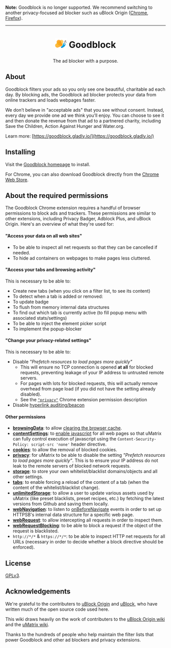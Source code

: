 
**Note:** Goodblock is no longer supported. We recommend switching to another privacy-focused ad blocker such as uBlock Origin ([Chrome](https://chrome.google.com/webstore/detail/ublock-origin/cjpalhdlnbpafiamejdnhcphjbkeiagm?hl=en), [Firefox](https://addons.mozilla.org/en-US/firefox/addon/ublock-origin/)).

---------

<h1 align="center">
<sub>
<img  src="https://github.com/gladly-team/goodblock/blob/master/src/img/icon_128.png"
      height="38"
      width="38">
</sub>
  Goodblock
</h1>
<p align="center"> 
  The ad blocker with a purpose.
</p>

## About

Goodblock filters your ads so you only see one beautiful, charitable ad each day. By blocking ads, the Goodblock ad blocker protects your data from online trackers and loads webpages faster.

We don’t believe in "acceptable ads" that you see without consent. Instead, every day we provide one ad we think you’ll enjoy. You can choose to see it and then donate the revenue from that ad to a partnered charity, including Save the Children, Action Against Hunger and Water.org.

Learn more: [https://goodblock.gladly.io/](https://goodblock.gladly.io/)

## Installing

Visit the [Goodblock homepage](https://goodblock.gladly.io/) to install.

For Chrome, you can also download Goodblock directly from the [Chrome Web Store](https://chrome.google.com/webstore/detail/goodblock-ad-blocker/oihioooajpekhlgknlekbifgcjlfehje).

## About the required permissions

The Goodblock Chrome extension requires a handful of browser permissions to block ads and trackers. These permissions are similar to other extensions, including Privacy Badger, Adblock Plus, and uBlock Origin. Here's an overview of what they're used for:

#### "Access your data on all web sites"

- To be able to inspect all net requests so that they can be cancelled if needed.
- To hide ad containers on webpages to make pages less cluttered.

#### "Access your tabs and browsing activity"

This is necessary to be able to:

- Create new tabs (when you click on a filter list, to see its content)
- To detect when a tab is added or removed:
- To update badge
- To flush from memory internal data structures
- To find out which tab is currently active (to fill popup menu with associated stats/settings)
- To be able to inject the element picker script
- To implement the popup-blocker

#### "Change your privacy-related settings"

This is necessary to be able to:

- Disable _"Prefetch resources to load pages more quickly"_
    - This will ensure no TCP connection is opened **at all** for blocked requests, preventing leakage of your IP address to untrusted remote servers.
    - For pages with lots for blocked requests, this will actually remove overhead from page load (if you did not have the setting already disabled).
    - See the [`"privacy"`](https://developer.chrome.com/extensions/privacy) Chrome extension permission description
- Disable [hyperlink auditing/beacon](http://www.wilderssecurity.com/threads/hyperlink-auditing-aka-a-ping-and-beacon-aka-navigator-sendbeacon.364904/)

#### Other permissions
* [**browsingData**](https://developer.chrome.com/extensions/browsingData): to allow [clearing the browser cache](http://developer.chrome.com/extensions/browsingData#method-removeCache).
* [**contentSettings**](https://developer.chrome.com/extensions/contentSettings.html): to [enable javascript](http://developer.chrome.com/extensions/contentSettings#property-javascript) for all web pages so that uMatrix can fully control execution of javascript using the `Content-Security-Policy: script-src 'none'` header directive.
* [**cookies**](https://developer.chrome.com/extensions/cookies): to allow the removal of blocked cookies.
* [**privacy**](https://developer.chrome.com/extensions/privacy): for uMatrix to be able to disable the setting _"Prefetch resources to load pages more quickly"_. This is to ensure your IP address do not leak to the remote servers of blocked network requests.
* [**storage**](https://developer.chrome.com/extensions/storage): to store your own whitelist/blacklist domains/objects and all other settings.
* [**tabs**](https://developer.chrome.com/extensions/tabs): to enable forcing a reload of the content of a tab (when the content of the whitelist/blacklist change).
* [**unlimitedStorage**](https://developers.google.com/chrome/whitepapers/storage#unlimited): to allow a user to update various assets used by uMatrix (like preset blacklists, preset recipes, etc.) by fetching the latest versions from Github and saving them locally.
* [**webNavigation**](http://developer.chrome.com/extensions/webNavigation): to listen to [onBeforeNavigate](http://developer.chrome.com/extensions/webNavigation.html#event-onBeforeNavigate) events in order to set up HTTPSB's internal data structure for a specific web page.
* [**webRequest**](http://developer.chrome.com/extensions/webRequest): to allow intercepting all requests in order to inspect them.
* [**webRequestBlocking**](http://developer.chrome.com/extensions/webRequest#manifest): to be able to block a request if the object of the request is blacklisted.
* `http://*/*` & `https://*/*`: to be able to inspect HTTP net requests for all URLs (necessary in order to decide whether a block directive should be enforced).

## License

[GPLv3](https://github.com/gladly-team/goodblock/blob/master/LICENSE.txt).

## Acknowledgements

We're grateful to the contributers to [uBlock Origin](https://github.com/gorhill/uBlock) and [uBlock](https://github.com/chrisaljoudi/uBlock), who have written much of the open source code used here.

This wiki draws heavily on the work of contributers to the [uBlock Origin wiki](https://github.com/gorhill/uBlock/wiki) and the [uMatrix wiki](https://github.com/gorhill/uMatrix/wiki/About-the-required-permissions).

Thanks to the hundreds of people who help maintain the filter lists that power Goodblock and other ad blockers and privacy extensions.
